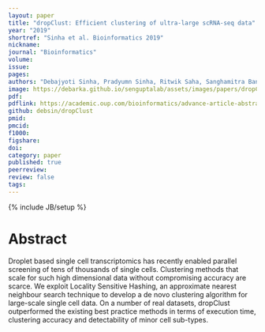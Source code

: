 ```yaml
---
layout: paper
title: "dropClust: Efficient clustering of ultra-large scRNA-seq data"
year: "2019"
shortref: "Sinha et al. Bioinformatics 2019"
nickname:
journal: "Bioinformatics"
volume: 
issue: 
pages:
authors: "Debajyoti Sinha, Pradyumn Sinha, Ritwik Saha, Sanghamitra Bandyopadhyay, Debarka Sengupta"
image: https://debarka.github.io/senguptalab/assets/images/papers/dropClust.png
pdf:
pdflink: https://academic.oup.com/bioinformatics/advance-article-abstract/doi/10.1093/bioinformatics/btz823/5613889?redirectedFrom=fulltext
github: debsin/dropClust
pmid:
pmcid:
f1000:
figshare:
doi:
category: paper
published: true
peerreview:
review: false
tags:
---
```

{% include JB/setup %}


# Abstract

Droplet based single cell transcriptomics has recently enabled parallel screening of tens of thousands of single cells. Clustering methods that scale for such high dimensional data without compromising accuracy are scarce. We exploit Locality Sensitive Hashing, an approximate nearest neighbour search technique to develop a de novo clustering algorithm for large-scale single cell data. On a number of real datasets, dropClust outperformed the existing best practice methods in terms of execution time, clustering accuracy and detectability of minor cell sub-types.

